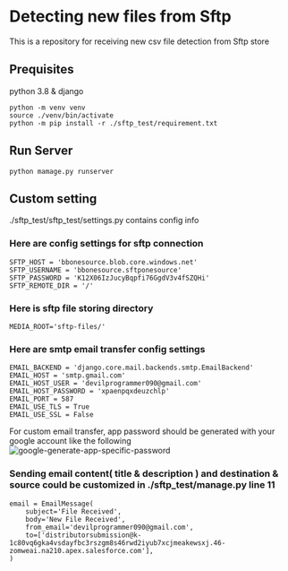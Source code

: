 # Detecting new files from Sftp
This is a repository for receiving new csv file detection from Sftp store

## Prequisites
python 3.8 & django
```
python -m venv venv
source ./venv/bin/activate
python -m pip install -r ./sftp_test/requirement.txt
```

## Run Server

```
python mamage.py runserver
```

## Custom setting

./sftp_test/sftp_test/settings.py contains config info

### Here are config settings for sftp connection
```
SFTP_HOST = 'bbonesource.blob.core.windows.net'
SFTP_USERNAME = 'bbonesource.sftponesource'
SFTP_PASSWORD = 'K12X06IzJucyBqpfi76GgdV3v4fSZQHi'
SFTP_REMOTE_DIR = '/'
```

### Here is sftp file storing directory
```
MEDIA_ROOT='sftp-files/'
```

### Here are smtp email transfer config settings
```
EMAIL_BACKEND = 'django.core.mail.backends.smtp.EmailBackend'
EMAIL_HOST = 'smtp.gmail.com'
EMAIL_HOST_USER = 'devilprogrammer090@gmail.com'
EMAIL_HOST_PASSWORD = 'xpaenpqxdeuzchlp'
EMAIL_PORT = 587
EMAIL_USE_TLS = True
EMAIL_USE_SSL = False
```
For custom email transfer, app password should be generated with your google account like the following
![google-generate-app-specific-password](https://github.com/edzavier/sftp-smtp-transfer/assets/135173998/1a1c7452-3e03-4fa3-8b7f-08d4cee89ca5)

### Sending email content( title & description ) and destination & source could be customized in ./sftp_test/manage.py line 11
```
email = EmailMessage(
    subject='File Received',
    body='New File Received',
    from_email='devilprogrammer090@gmail.com',
    to=['distributorsubmission@k-1c80vq6gka4vsdayfbc3rszgm8s46rwd2iyub7xcjmeakewsxj.46-zomweai.na210.apex.salesforce.com'],
)
```
